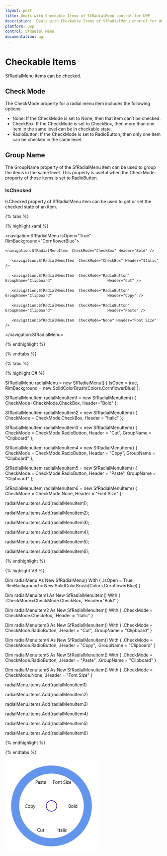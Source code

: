 ```yaml
---
layout: post
title: Deals with Checkable Items of SfRadialMenu control for UWP
description:  Deals with Checkable Items of SfRadialMenu control for UWP 
platform: uwp
control: SfRadial Menu 
documentation: ug
---
```


# Checkable Items 

SfRadialMenu items can be checked.  

## Check Mode

The CheckMode property for a radial menu item includes the following options: 

* None: If the CheckMode is set to None, then that item can’t be checked. 
* CheckBox: If the CheckMode is set to CheckBox, then more than one item in the same level can be in checkable state. 
* RadioButton: If the CheckMode is set to RadioButton, then only one item can be checked in the same level. 



## Group Name

The GroupName property of the SfRadialMenu item can be used to group the items in the same level. This property is useful when the CheckMode property of those items is set to RadioButton. 

### IsChecked

IsChecked property of SfRadialMenu item can be used to get or set the checked state of an item. 

{% tabs %}

{% highlight xaml %}

<navigation:SfRadialMenu IsOpen="True" RimBackground="CornflowerBlue">

 	<navigation:SfRadialMenuItem  CheckMode="CheckBox" Header="Bold" />

       <navigation:SfRadialMenuItem  CheckMode="CheckBox" Header="Italic" />

       <navigation:SfRadialMenuItem  CheckMode="RadioButton" GroupName="Clipboard" 						   Header="Cut" />

       <navigation:SfRadialMenuItem  CheckMode="RadioButton" GroupName="Clipboard" 						   Header="Copy" />

       <navigation:SfRadialMenuItem  CheckMode="RadioButton" GroupName="Clipboard" 						   Header="Paste" />

       <navigation:SfRadialMenuItem  CheckMode="None" Header="Font Size" />

</navigation:SfRadialMenu>

{% endhighlight %}

{% endtabs %}

{% tabs %}

{% highlight C# %}

SfRadialMenu radialMenu = new SfRadialMenu() { IsOpen = true, RimBackground = new SolidColorBrush(Colors.CornflowerBlue) };

SfRadialMenuItem radialMenuItem1 = new SfRadialMenuItem() { CheckMode=CheckMode.CheckBox, Header="Bold" };

SfRadialMenuItem radialMenuItem2 = new SfRadialMenuItem() { CheckMode = CheckMode.CheckBox, Header = "Italic" };

SfRadialMenuItem radialMenuItem3 = new SfRadialMenuItem() { CheckMode = CheckMode.RadioButton, Header = "Cut", GroupName = "Clipboard" };

SfRadialMenuItem radialMenuItem4 = new SfRadialMenuItem() { CheckMode = CheckMode.RadioButton, Header = "Copy", GroupName = "Clipboard" };

SfRadialMenuItem radialMenuItem5 = new SfRadialMenuItem() { CheckMode = CheckMode.RadioButton, Header = "Paste", GroupName = "Clipboard" };

SfRadialMenuItem radialMenuItem6 = new SfRadialMenuItem() { CheckMode = CheckMode.None, Header = "Font Size" };

radialMenu.Items.Add(radialMenuItem1);

radialMenu.Items.Add(radialMenuItem2);

radialMenu.Items.Add(radialMenuItem3);

radialMenu.Items.Add(radialMenuItem4);

radialMenu.Items.Add(radialMenuItem5);

radialMenu.Items.Add(radialMenuItem6);

{% endhighlight %}

{% highlight VB %}

Dim radialMenu As New SfRadialMenu() With {
	.IsOpen = True,
	.RimBackground = New SolidColorBrush(Colors.CornflowerBlue)
}

Dim radialMenuItem1 As New SfRadialMenuItem() With {
	.CheckMode=CheckMode.CheckBox,
	.Header="Bold"
}

Dim radialMenuItem2 As New SfRadialMenuItem() With {
	.CheckMode = CheckMode.CheckBox,
	.Header = "Italic"
}

Dim radialMenuItem3 As New SfRadialMenuItem() With {
	.CheckMode = CheckMode.RadioButton,
	.Header = "Cut",
	.GroupName = "Clipboard"
}

Dim radialMenuItem4 As New SfRadialMenuItem() With {
	.CheckMode = CheckMode.RadioButton,
	.Header = "Copy",
	.GroupName = "Clipboard"
}

Dim radialMenuItem5 As New SfRadialMenuItem() With {
	.CheckMode = CheckMode.RadioButton,
	.Header = "Paste",
	.GroupName = "Clipboard"
}

Dim radialMenuItem6 As New SfRadialMenuItem() With {
	.CheckMode = CheckMode.None,
	.Header = "Font Size"
}

radialMenu.Items.Add(radialMenuItem1)

radialMenu.Items.Add(radialMenuItem2)

radialMenu.Items.Add(radialMenuItem3)

radialMenu.Items.Add(radialMenuItem4)

radialMenu.Items.Add(radialMenuItem5)

radialMenu.Items.Add(radialMenuItem6)


{% endhighlight %}

{% endtabs %}

![](Checkable-Items_images/Checkable-Items_img1.png)





